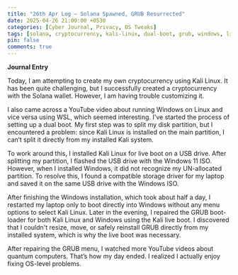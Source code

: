 ```yaml
---
title: "26th Apr Log – Solana Spawned, GRUB Resurrected"
date: 2025-04-26 21:00:00 +0530
categories: [Cyber Journal, Privacy, OS Tweaks]
tags: [solana, cryptocurrency, kali-linux, dual-boot, grub, windows, linux, partitioning, live-usb, quantum-computing]
pin: false
comments: true
---
```

**Journal Entry**

Today, I am attempting to create my own cryptocurrency using Kali Linux. It has been quite challenging, but I successfully created a cryptocurrency with the Solana wallet. However, I am having trouble customizing it.

I also came across a YouTube video about running Windows on Linux and vice versa using WSL, which seemed interesting. I've started the process of setting up a dual boot. My first step was to split my disk partition, but I encountered a problem: since Kali Linux is installed on the main partition, I can’t split it directly from my installed Kali system.

To work around this, I installed Kali Linux for live boot on a USB drive. After splitting my partition, I flashed the USB drive with the Windows 11 ISO. However, when I installed Windows, it did not recognize my UN-allocated partition. To resolve this, I found a compatible storage driver for my laptop and saved it on the same USB drive with the Windows ISO.

After finishing the Windows installation, which took about half a day, I restarted my laptop only to boot directly into Windows without any menu options to select Kali Linux. Later in the evening, I repaired the GRUB boot-loader for both Kali Linux and Windows using the Kali live boot. I discovered that I couldn't resize, move, or safely reinstall GRUB directly from my installed system, which is why the live boot was necessary.

After repairing the GRUB menu, I watched more YouTube videos about quantum computers. That’s how my day ended. I realized I actually enjoy fixing OS-level problems.
